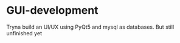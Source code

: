# GUI-development
Tryna build an UI/UX using PyQt5 and mysql as databases. But still unfinished yet

